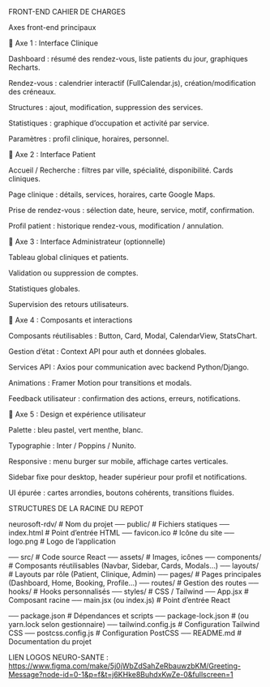 FRONT-END CAHIER DE CHARGES

Axes front-end principaux

🔹 Axe 1 : Interface Clinique

Dashboard : résumé des rendez-vous, liste patients du jour, graphiques Recharts.

Rendez-vous : calendrier interactif (FullCalendar.js), création/modification des créneaux.

Structures : ajout, modification, suppression des services.

Statistiques : graphique d’occupation et activité par service.

Paramètres : profil clinique, horaires, personnel.

🔹 Axe 2 : Interface Patient

Accueil / Recherche : filtres par ville, spécialité, disponibilité. Cards cliniques.

Page clinique : détails, services, horaires, carte Google Maps.

Prise de rendez-vous : sélection date, heure, service, motif, confirmation.

Profil patient : historique rendez-vous, modification / annulation.

🔹 Axe 3 : Interface Administrateur (optionnelle)

Tableau global cliniques et patients.

Validation ou suppression de comptes.

Statistiques globales.

Supervision des retours utilisateurs.

🔹 Axe 4 : Composants et interactions

Composants réutilisables : Button, Card, Modal, CalendarView, StatsChart.

Gestion d’état : Context API pour auth et données globales.

Services API : Axios pour communication avec backend Python/Django.

Animations : Framer Motion pour transitions et modals.

Feedback utilisateur : confirmation des actions, erreurs, notifications.

🔹 Axe 5 : Design et expérience utilisateur

Palette : bleu pastel, vert menthe, blanc.

Typographie : Inter / Poppins / Nunito.

Responsive : menu burger sur mobile, affichage cartes verticales.

Sidebar fixe pour desktop, header supérieur pour profil et notifications.

UI épurée : cartes arrondies, boutons cohérents, transitions fluides.


STRUCTURES DE LA RACINE DU REPOT

neurosoft-rdv/                # Nom du projet
── public/                   # Fichiers statiques
   ── index.html            # Point d’entrée HTML
   ── favicon.ico           # Icône du site
   ── logo.png              # Logo de l’application

── src/                      # Code source React
   ── assets/               # Images, icônes
   ── components/           # Composants réutilisables (Navbar, Sidebar, Cards, Modals…)
   ── layouts/              # Layouts par rôle (Patient, Clinique, Admin)
   ── pages/                # Pages principales (Dashboard, Home, Booking, Profile…)
   ── routes/               # Gestion des routes
   ── hooks/                # Hooks personnalisés
   ── styles/               # CSS / Tailwind
   ── App.jsx               # Composant racine
   ── main.jsx (ou index.js) # Point d’entrée React

── package.json              # Dépendances et scripts
── package-lock.json         # (ou yarn.lock selon gestionnaire)
── tailwind.config.js        # Configuration Tailwind CSS
── postcss.config.js         # Configuration PostCSS
── README.md                 # Documentation du projet


LIEN LOGOS NEURO-SANTE : https://www.figma.com/make/5j0jWbZdSahZeRbauwzbKM/Greeting-Message?node-id=0-1&p=f&t=j6KHke8BuhdxKwZe-0&fullscreen=1